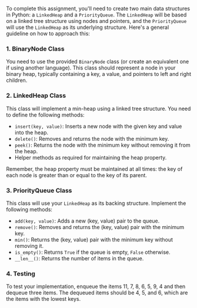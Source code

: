 To complete this assignment, you'll need to create two main data structures in Python: a `LinkedHeap` and a `PriorityQueue`. The `LinkedHeap` will be based on a linked tree structure using nodes and pointers, and the `PriorityQueue` will use the `LinkedHeap` as its underlying structure. Here's a general guideline on how to approach this:

### 1. BinaryNode Class
You need to use the provided `BinaryNode` class (or create an equivalent one if using another language). This class should represent a node in your binary heap, typically containing a key, a value, and pointers to left and right children.

### 2. LinkedHeap Class
This class will implement a min-heap using a linked tree structure. You need to define the following methods:

- `insert(key, value)`: Inserts a new node with the given key and value into the heap.
- `delete()`: Removes and returns the node with the minimum key.
- `peek()`: Returns the node with the minimum key without removing it from the heap.
- Helper methods as required for maintaining the heap property.

Remember, the heap property must be maintained at all times: the key of each node is greater than or equal to the key of its parent.

### 3. PriorityQueue Class
This class will use your `LinkedHeap` as its backing structure. Implement the following methods:

- `add(key, value)`: Adds a new (key, value) pair to the queue.
- `remove()`: Removes and returns the (key, value) pair with the minimum key.
- `min()`: Returns the (key, value) pair with the minimum key without removing it.
- `is_empty()`: Returns `True` if the queue is empty, `False` otherwise.
- `__len__()`: Returns the number of items in the queue.

### 4. Testing
To test your implementation, enqueue the items 11, 7, 8, 6, 5, 9, 4 and then dequeue three items. The dequeued items should be 4, 5, and 6, which are the items with the lowest keys.
